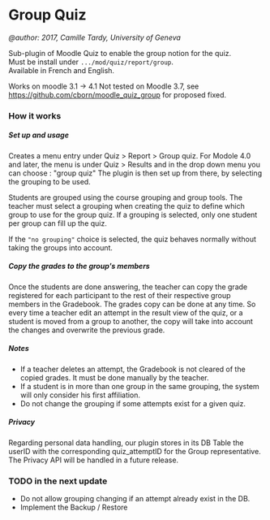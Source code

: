 Group Quiz 
=======

_@author: 2017, Camille Tardy, University of Geneva_

Sub-plugin of Moodle Quiz to enable the group notion for the quiz.  
Must be install under `.../mod/quiz/report/group`.  
Available in French and English.

Works on moodle 3.1 -> 4.1
Not tested on Moodle 3.7, see https://github.com/cborn/moodle_quiz_group for proposed fixed. 

### How it works

##### Set up and usage
Creates a menu entry under Quiz > Report > Group quiz.
For Modole 4.0 and later, the menu is under Quiz > Results and in the drop down menu you can choose : "group quiz"
The plugin is then set up from there, by selecting the grouping to be used.

Students are grouped using the course grouping and group tools.
The teacher must select a grouping when creating the quiz to define which group to use for the group quiz.
If a grouping is selected, only one student per group can fill up the quiz.

If the `"no grouping"` choice is selected, the quiz behaves normally without taking the groups into account.


##### Copy the grades to the group's members
Once the students are done answering, the teacher can copy the grade registered for each participant to the rest of their respective group members in the Gradebook.
The grades copy can be done at any time. 
So every time a teacher edit an attempt in the result view of the quiz, or a student is moved from a group to another, the copy will take into account the changes and overwrite the previous grade.

##### Notes 
* If a teacher deletes an attempt, the Gradebook is not cleared of the copied grades. It must be done manually by the teacher. 
* If a student is in more than one group in the same grouping, the system will only consider his first affiliation.
* Do not change the grouping if some attempts exist for a given quiz.

##### Privacy

Regarding personal data handling, our plugin stores in its DB Table the userID with the corresponding quiz_attemptID for the Group representative.
The Privacy API will be handled in a future release.


### TODO in the next update  
   * Do not allow grouping changing if an attempt already exist in the DB.
   * Implement the Backup / Restore
   
